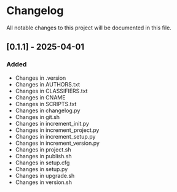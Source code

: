 # Changelog

All notable changes to this project will be documented in this file.

## [0.1.1] - 2025-04-01

### Added
- Changes in .version
- Changes in AUTHORS.txt
- Changes in CLASSIFIERS.txt
- Changes in CNAME
- Changes in SCRIPTS.txt
- Changes in changelog.py
- Changes in git.sh
- Changes in increment_init.py
- Changes in increment_project.py
- Changes in increment_setup.py
- Changes in increment_version.py
- Changes in project.sh
- Changes in publish.sh
- Changes in setup.cfg
- Changes in setup.py
- Changes in upgrade.sh
- Changes in version.sh

